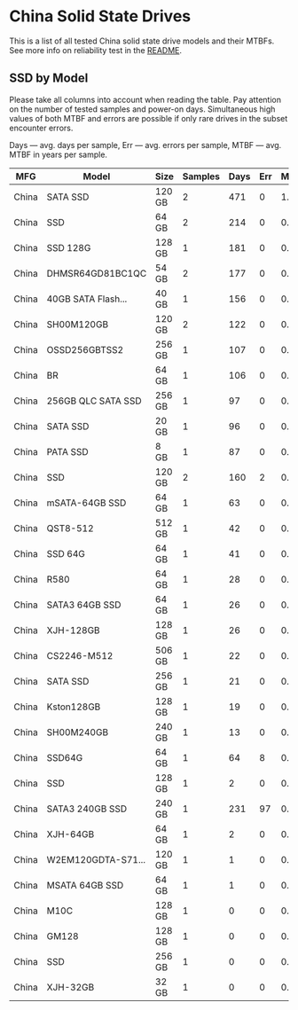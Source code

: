 China Solid State Drives
========================

This is a list of all tested China solid state drive models and their MTBFs. See
more info on reliability test in the [README](https://github.com/bsdhw/SMART).

SSD by Model
------------

Please take all columns into account when reading the table. Pay attention on the
number of tested samples and power-on days. Simultaneous high values of both MTBF
and errors are possible if only rare drives in the subset encounter errors.

Days — avg. days per sample,
Err  — avg. errors per sample,
MTBF — avg. MTBF in years per sample.

| MFG       | Model              | Size   | Samples | Days  | Err   | MTBF   |
|-----------|--------------------|--------|---------|-------|-------|--------|
| China     | SATA SSD           | 120 GB | 2       | 471   | 0     | 1.29   |
| China     | SSD                | 64 GB  | 2       | 214   | 0     | 0.59   |
| China     | SSD 128G           | 128 GB | 1       | 181   | 0     | 0.50   |
| China     | DHMSR64GD81BC1QC   | 54 GB  | 2       | 177   | 0     | 0.49   |
| China     | 40GB SATA Flash... | 40 GB  | 1       | 156   | 0     | 0.43   |
| China     | SH00M120GB         | 120 GB | 2       | 122   | 0     | 0.34   |
| China     | OSSD256GBTSS2      | 256 GB | 1       | 107   | 0     | 0.30   |
| China     | BR                 | 64 GB  | 1       | 106   | 0     | 0.29   |
| China     | 256GB QLC SATA SSD | 256 GB | 1       | 97    | 0     | 0.27   |
| China     | SATA SSD           | 20 GB  | 1       | 96    | 0     | 0.26   |
| China     | PATA SSD           | 8 GB   | 1       | 87    | 0     | 0.24   |
| China     | SSD                | 120 GB | 2       | 160   | 2     | 0.23   |
| China     | mSATA-64GB SSD     | 64 GB  | 1       | 63    | 0     | 0.17   |
| China     | QST8-512           | 512 GB | 1       | 42    | 0     | 0.12   |
| China     | SSD 64G            | 64 GB  | 1       | 41    | 0     | 0.11   |
| China     | R580               | 64 GB  | 1       | 28    | 0     | 0.08   |
| China     | SATA3 64GB SSD     | 64 GB  | 1       | 26    | 0     | 0.07   |
| China     | XJH-128GB          | 128 GB | 1       | 26    | 0     | 0.07   |
| China     | CS2246-M512        | 506 GB | 1       | 22    | 0     | 0.06   |
| China     | SATA SSD           | 256 GB | 1       | 21    | 0     | 0.06   |
| China     | Kston128GB         | 128 GB | 1       | 19    | 0     | 0.05   |
| China     | SH00M240GB         | 240 GB | 1       | 13    | 0     | 0.04   |
| China     | SSD64G             | 64 GB  | 1       | 64    | 8     | 0.02   |
| China     | SSD                | 128 GB | 1       | 2     | 0     | 0.01   |
| China     | SATA3 240GB SSD    | 240 GB | 1       | 231   | 97    | 0.01   |
| China     | XJH-64GB           | 64 GB  | 1       | 2     | 0     | 0.01   |
| China     | W2EM120GDTA-S71... | 120 GB | 1       | 1     | 0     | 0.01   |
| China     | MSATA 64GB SSD     | 64 GB  | 1       | 1     | 0     | 0.00   |
| China     | M10C               | 128 GB | 1       | 0     | 0     | 0.00   |
| China     | GM128              | 128 GB | 1       | 0     | 0     | 0.00   |
| China     | SSD                | 256 GB | 1       | 0     | 0     | 0.00   |
| China     | XJH-32GB           | 32 GB  | 1       | 0     | 0     | 0.00   |
